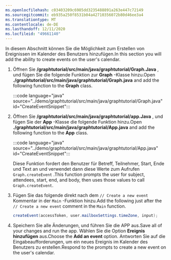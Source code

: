 ```yaml
---
ms.openlocfilehash: c03403209c6985dd3235488891a263e447c72149
ms.sourcegitcommit: eb935a250f8531b04a42710356072b80d46ee3a4
ms.translationtype: MT
ms.contentlocale: de-DE
ms.lasthandoff: 12/11/2020
ms.locfileid: "49661140"
---
```

<!-- markdownlint-disable MD002 MD041 -->

<span data-ttu-id="88077-101">In diesem Abschnitt können Sie die Möglichkeit zum Erstellen von Ereignissen im Kalender des Benutzers hinzufügen.</span><span class="sxs-lookup"><span data-stu-id="88077-101">In this section you will add the ability to create events on the user's calendar.</span></span>

1. <span data-ttu-id="88077-102">Öffnen Sie **/graphtutorial/src/main/java/graphtutorial/Graph.Java** , und fügen Sie die folgende Funktion zur **Graph** -Klasse hinzu.</span><span class="sxs-lookup"><span data-stu-id="88077-102">Open **./graphtutorial/src/main/java/graphtutorial/Graph.java** and add the following function to the **Graph** class.</span></span>

    :::code language="java" source="../demo/graphtutorial/src/main/java/graphtutorial/Graph.java" id="CreateEventSnippet":::

1. <span data-ttu-id="88077-103">Öffnen Sie **/graphtutorial/src/main/java/graphtutorial/app.Java** , und fügen Sie der **App** -Klasse die folgende Funktion hinzu.</span><span class="sxs-lookup"><span data-stu-id="88077-103">Open **./graphtutorial/src/main/java/graphtutorial/App.java** and add the following function to the **App** class.</span></span>

    :::code language="java" source="../demo/graphtutorial/src/main/java/graphtutorial/App.java" id="CreateEventSnippet":::

    <span data-ttu-id="88077-104">Diese Funktion fordert den Benutzer für Betreff, Teilnehmer, Start, Ende und Text an und verwendet dann diese Werte zum Aufrufen `Graph.createEvent` .</span><span class="sxs-lookup"><span data-stu-id="88077-104">This function prompts the user for subject, attendees, start, end, and body, then uses those values to call `Graph.createEvent`.</span></span>

1. <span data-ttu-id="88077-105">Fügen Sie das folgende direkt nach dem `// Create a new event` Kommentar in der `Main` -Funktion hinzu.</span><span class="sxs-lookup"><span data-stu-id="88077-105">Add the following just after the `// Create a new event` comment in the `Main` function.</span></span>

    ```java
    createEvent(accessToken, user.mailboxSettings.timeZone, input);
    ```

1. <span data-ttu-id="88077-106">Speichern Sie alle Änderungen, und führen Sie die APP aus.</span><span class="sxs-lookup"><span data-stu-id="88077-106">Save all of your changes and run the app.</span></span> <span data-ttu-id="88077-107">Wählen Sie die Option **Ereignis hinzufügen** aus.</span><span class="sxs-lookup"><span data-stu-id="88077-107">Choose the **Add an event** option.</span></span> <span data-ttu-id="88077-108">Antworten Sie auf die Eingabeaufforderungen, um ein neues Ereignis im Kalender des Benutzers zu erstellen.</span><span class="sxs-lookup"><span data-stu-id="88077-108">Respond to the prompts to create a new event on the user's calendar.</span></span>
